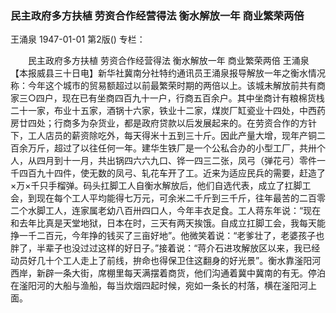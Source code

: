 ### 民主政府多方扶植  劳资合作经营得法  衡水解放一年  商业繁荣两倍
王涌泉
1947-01-01
第2版()
专栏：

　　民主政府多方扶植
    劳资合作经营得法
    衡水解放一年
    商业繁荣两倍
    王涌泉
    【本报威县三十日电】新华社冀南分社特约通讯员王涌泉报导解放一年之衡水情况称：今年这个城市的贸易额超过以前最繁荣时期的两倍以上。该城未解放前共有商家三○四户，现在已有坐商四百九十一户，行商五百余户。其中坐商计有粮棉货栈二十一家，布业十五家，酒锅十六家，铁业十二家，煤炭厂缸瓷业十四处，中西药房廿四处；行商多为杂货业，都是政府贷款以后发展起来的。在劳资合作的方针下，工人店员的薪资除吃外，每天得米十五到三十斤。因此产量大增，现年产铜二百余万斤，超过了以往任何一年。建华生铁厂是一个公私合办的小型工厂，共卅个人，从四月到十一月，共出锅四六六九口、铧一四三二张，凤弓（弹花弓）零件一千四百九十四件，使无数的凤弓、轧花车开了工。近来为适应民兵的需要，赶造了×万×千只手榴弹。码头扛脚工人自衡水解放后，他们自选代表，成立了扛脚工会，到现在每个工人平均能得七万元，可余米二千斤到三千斤，往年最苦的二百零二个水脚工人，连家属老幼八百卅四口人，今年丰衣足食。工人蒋东年说：“现在和去年比真是天堂地狱，日本在时，三天有两天挨饿。自成立扛脚工会，我每天能挣一千二百元，今年挣的钱买了三亩好地”。他微笑着说：“老爹壮了，老婆孩子也胖了，半辈子也没过过这样的好日子。”接着说：“蒋介石进攻解放区以来，我已经动员好几十个工人走上了前线，拚命也得保卫住这翻身的好光景”。衡水靠滏阳河西岸，新辟一条大街，席棚里每天满摆着商货，他们沟通着冀中冀南的有无。停泊在滏阳河的大船与渔船，每当炊烟四起时候，宛如一条长的村落，横在滏阳河上面。
